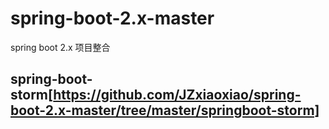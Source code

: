 # spring-boot-2.x-master
spring boot 2.x 项目整合

## spring-boot-storm[https://github.com/JZxiaoxiao/spring-boot-2.x-master/tree/master/springboot-storm]
